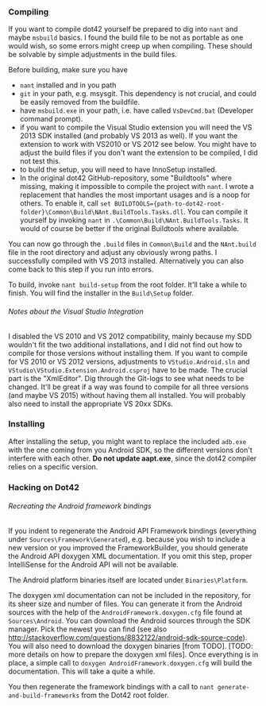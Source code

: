 ### Compiling

If you want to compile dot42 yourself be prepared to dig into `nant` and maybe `msbuild` basics. I found the build file to be not as portable as one would wish, so some errors might creep up when compiling. These should be solvable by simple adjustments in the build files.

Before building, make sure you have
- `nant` installed and in you path
- `git` in your path, e.g. msysgit. This dependency is not crucial, and could be easily removed from the buildfile.
- have `msbuild.exe` in your path, i.e. have called `VsDevCmd.bat` (Developer command prompt).
- if you want to compile the Visual Studio extension you will need the VS 2013 SDK installed (and probably VS 2013 as well). If you want the extension to work with VS2010 or VS 2012 see below. You might have to adjust the build files if you don't want the extension to be compiled, I did not test this.
- to build the setup, you will need to have InnoSetup installed.
- In the original dot42 GitHub-repository, some "Buildtools" where missing, making it impossible to compile the project with `nant`. I wrote a replacement that handles the most important usages and is a noop for others. To enable it, call `set BUILDTOOLS={path-to-dot42-root-folder}\Common\Build\NAnt.BuildTools.Tasks.dll`. You can compile it yourself by invoking `nant` in `.\Common\Build\NAnt.BuildTools.Tasks`.
  It would of course be better if the original Buildtools where available.


You can now go through the `.build` files in `Common\Build` and the  `NAnt.build` file in the root directory and adjust any obviously wrong paths. I successfully compiled with VS 2013 installed. Alternatively you can also come back to this step if you run into errors.

To build, invoke `nant build-setup` from the root folder. It'll take a while to finish. You will find the installer in the `Build\Setup` folder.

###### Notes about the Visual Studio Integration

I disabled the VS 2010 and VS 2012 compatibility, mainly because my SDD wouldn't fit the two additional installations, and I did not find out how to compile for those versions without installing them. If you want to compile for VS 2010 or VS 2012 versions, adjustments to `VStudio.Android.sln` and `VStudio\VStudio.Extension.Android.csproj` have to be made. The crucial part is the "XmlEditor". Dig through the Git-logs to see what needs to be changed. It'll be great if a way was found to compile for all three versions (and maybe VS 2015) without having them all installed. You will probably also need to install the appropriate VS 20xx SDKs.

### Installing

After installing the setup, you might want to replace the included `adb.exe` with the one coming from you Android SDK, so the different versions don't interfere with each other. **Do not update aapt.exe**, since the dot42 compiler relies on a specific version.

### Hacking on Dot42

###### Recreating the Android framework bindings

If you indent to regenerate the Android API Framework bindings (everything under `Sources\Framework\Generated`), e.g. because you wish to include a new version or you improved the FrameworkBuilder, you should generate the Android API doxygen XML documentation. If you omit this step, proper IntelliSense for the Android API will not be available.

The Android platform binaries itself are located under `Binaries\Platform`. 

The doxygen xml documentation can not be included in the repository, for its sheer size and number of files. You can generate it from the Android sources with the help of the `AndroidFramework.doxygen.cfg` file found at `Sources\Android`. You can download the Android sources through the SDK manager. Pick the newest you can find (see also http://stackoverflow.com/questions/8832122/android-sdk-source-code). You will also need to download the doxygen binaries [from TODO]. [TODO: more details on how to prepare the doxygen xml files].
Once everything is in place, a simple call to `doxygen AndroidFramework.doxygen.cfg` will build the documentation. This will take a quite a while.

You then regenerate the framework bindings with a call to `nant generate-and-build-frameworks` from the Dot42 root folder.